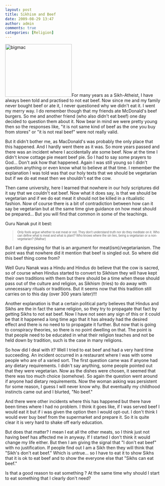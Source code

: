 ```yaml
---
layout: post
title: Sikhism and Beef
date: 2009-08-29 13:47
author: admin
comments: true
categories: [Religion]
---
```

<img class="alignleft size-full wp-image-154" title="bigmac" src="http://blog.havinderatwal.com/wp-content/uploads/2009/08/bigmac.jpg" alt="bigmac" width="216" height="171" />For many years as a Sikh-Atheist, I have always been told and practised to not eat beef. Now since me and my family never bought beef or ate it, I never questioned why we didn't eat it. I went my merry way. I do remember though that my friends ate McDonald's beef burgers. So me and another friend (who also didn't eat beef) one day decided to question them about it. Now bear in mind we were pretty young then so the responses like, "it is not same kind of beef as the one you buy from stores" or "it is not real beef" were not really valid.

But it didn't bother me, as MacDonald's was probably the only place that this happened. And I hardly went there as it was. So more years passed and there was an incident where I accidentally ate some beef. Now at the time I didn't know cottage pie meant beef pie. So I had to say some prayers to God... Don't ask how that happened. Again I was still young so I didn't question anything or even know what to believe at that time. I remember the explanation I was told was that our holy texts that we should be vegetarian but if we do eat meat then we shouldn't eat the cow.

Then came university, here I learned that nowhere in our holy scriptures did it say that we couldn't eat beef. Now what it does say, is that we should be vegetarian and if we do eat meat it should not be killed in a ritualistic fashion. Now of course there is a bit of contradiction between how can it say be vegetarian but at the same time give guidance on how meat should be prepared... But you will find that common in some of the teachings.

Guru Nanak put it best:
<blockquote><span style="font-family: Arial,Helvetica,sans-serif; font-size: x-small;">Only fools argue            whether to eat meat or not. They don't understand truth nor do they            meditate on it. Who can define what is meat and what is plant? Who knows            where the sin lies, being a vegetarian or a non- vegetarian? (Malhar)</span></blockquote>
But I am digressing for that is an argument for meat(ism)/vegetarianism. The point was that nowhere did it mention that beef is singled out. So where did this beef thing come from?

Well Guru Nanak was a Hindu and Hindus do believe that the cow is sacred, so of course when Hindus started to convert to Sikhism they will have kept their own traditions with them but there should be a time when these should pass out of the culture and religion, as Sikhism (tries) to do away with unnecessary rituals or traditions. But it seems now that this tradition still carries on to this day (over 300 years later)!!!

Another explanation is that a certain political party believes that Hindus and Sikhs are the in fact the same religion, so they try to propagate that fact by getting Sikhs to not eat beef. Now I have not seen any sign of this or it could be that it happened a long time ago that it has already had the desired effect and there is no need to to propagate it further. But now that is going to conspiracy theories, so there is no point dwelling on that. The point is that people need to be educated in what their religion teaches and not be held down by tradition, such is the case in many religions.

So how did I deal with it? Well I tried to eat beef and had a very hard time succeeding. An incident occurred in a restaurant where I was with some people who are of a varied sort. The first question came was if anyone had any dietary requirements. I didn't say anything, some people pointed out that they were vegetarian. Now as the dishes were chosen, it seemed that there was too much choice (somehow). So again the question went around if anyone had dietary requirements. Now the woman asking was persistent for some reason, I guess I will never know why. But eventually my childhood instincts came out and I blurted, "No beef."

And there were other incidents where this has happened but there have been times where I had no problem. I think it goes like, if I was served beef I would eat it but if i was given the option then I would opt-out. I don't think I would ever buy beef from the supermarket and prepare it. So it is quite clear it is very hard to shake off early education.

But does that matter? I mean I eat all the other meats, so I think just not having beef has affected me in anyway. If I started I don't think it would change my life either. But then I am giving the signal that "I don't eat beef" with no justification. If people find out I am a Sikh then they will think that "Sikh's don't eat beef." Which is untrue... so I have to eat it to show Sikhs that it is ok to eat beef and to show the everyone else that "Sikhs can eat beef."

Is that a good reason to eat something ? At the same time why should I start to eat something that I clearly don't need?
